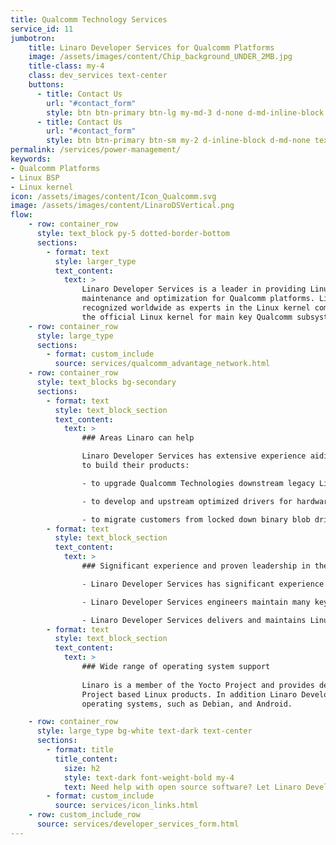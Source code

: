 ```yaml
---
title: Qualcomm Technology Services
service_id: 11
jumbotron:
    title: Linaro Developer Services for Qualcomm Platforms
    image: /assets/images/content/Chip_background_UNDER_2MB.jpg
    title-class: my-4
    class: dev_services text-center
    buttons:
      - title: Contact Us
        url: "#contact_form"
        style: btn btn-primary btn-lg my-md-3 d-none d-md-inline-block text-uppercase ds_contact_form_btn
      - title: Contact Us
        url: "#contact_form"
        style: btn btn-primary btn-sm my-2 d-inline-block d-md-none text-uppercase ds_contact_form_btn
permalink: /services/power-management/
keywords: 
- Qualcomm Platforms
- Linux BSP
- Linux kernel
icon: /assets/images/content/Icon_Qualcomm.svg
image: /assets/images/content/LinaroDSVertical.png
flow:
    - row: container_row
      style: text_block py-5 dotted-border-bottom
      sections:
        - format: text
          style: larger_type
          text_content:
            text: >     
                Linaro Developer Services is a leader in providing Linux BSP development,
                maintenance and optimization for Qualcomm platforms. Linaro software engineers are
                recognized worldwide as experts in the Linux kernel community, and the maintainers in
                the official Linux kernel for main key Qualcomm subsystems and drivers.
    - row: container_row
      style: large_type
      sections:
        - format: custom_include
          source: services/qualcomm_advantage_network.html
    - row: container_row
      style: text_blocks bg-secondary
      sections:
        - format: text
          style: text_block_section
          text_content:
            text: >
                ### Areas Linaro can help

                Linaro Developer Services has extensive experience aiding companies who use Qualcomm platforms
                to build their products:

                - to upgrade Qualcomm Technologies downstream legacy Linux kernel BSP to up-to-date Linux releases and Long Term Support (LTS)

                - to develop and upstream optimized drivers for hardware platforms based on Qualcomm Technologies processors

                - to migrate customers from locked down binary blob drivers to open source solutions (GPU, Compute, Connectivity...).
        - format: text
          style: text_block_section
          text_content:
            text: >
                ### Significant experience and proven leadership in the Linux community

                - Linaro Developer Services has significant experience and proven leadership in the Linux community with more than 2500 Qualcomm Technologies related contributions in the kernel.org Linux releases.

                - Linaro Developer Services engineers maintain many key Qualcomm subsystems and drivers such as Qualcomm platforms drivers and device tree, Remoteproc/rpmsg, Audio (including Slimbus, Soundwire and compressed audio), Ethernet, Modem IPA, Modem Host Interface (MHI), Thermal management.

                - Linaro Developer Services delivers and maintains Linux and Android reference BSP for the DragonBoardTM 410c and the DragonBoardTM 820c and the Qualcomm® Robotics RB3 and Qualcomm Robotics RB5 platforms
        - format: text
          style: text_block_section
          text_content:
            text: >
                ### Wide range of operating system support
                
                Linaro is a member of the Yocto Project and provides dedicated expertise to build and optimize Yocto
                Project based Linux products. In addition Linaro Developer Services can assist with a wide range of Linux
                operating systems, such as Debian, and Android.

    - row: container_row
      style: large_type bg-white text-dark text-center
      sections:
        - format: title
          title_content:
            size: h2
            style: text-dark font-weight-bold my-4
            text: Need help with open source software? Let Linaro Developer Services help you.
        - format: custom_include
          source: services/icon_links.html
    - row: custom_include_row
      source: services/developer_services_form.html
---
```


